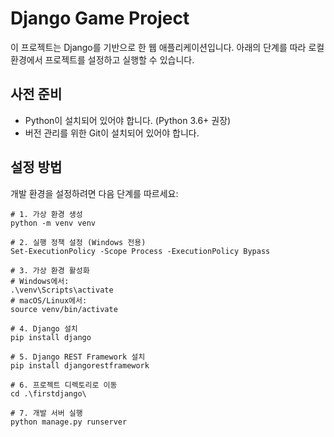 # Django Game Project

이 프로젝트는 Django를 기반으로 한 웹 애플리케이션입니다. 아래의 단계를 따라 로컬 환경에서 프로젝트를 설정하고 실행할 수 있습니다.

## 사전 준비

- Python이 설치되어 있어야 합니다. (Python 3.6+ 권장)
- 버전 관리를 위한 Git이 설치되어 있어야 합니다.

## 설정 방법

개발 환경을 설정하려면 다음 단계를 따르세요:

```shell
# 1. 가상 환경 생성
python -m venv venv

# 2. 실행 정책 설정 (Windows 전용)
Set-ExecutionPolicy -Scope Process -ExecutionPolicy Bypass

# 3. 가상 환경 활성화
# Windows에서:
.\venv\Scripts\activate
# macOS/Linux에서:
source venv/bin/activate

# 4. Django 설치
pip install django

# 5. Django REST Framework 설치
pip install djangorestframework

# 6. 프로젝트 디렉토리로 이동
cd .\firstdjango\

# 7. 개발 서버 실행
python manage.py runserver

